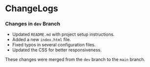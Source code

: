 # ChangeLogs

### Changes in `dev` Branch

- Updated `README.md` with project setup instructions.
- Added a new `index.html` file.
- Fixed typos in several configuration files.
- Updated the CSS for better responsiveness.

These changes were merged from the `dev` branch to the `main` branch.
